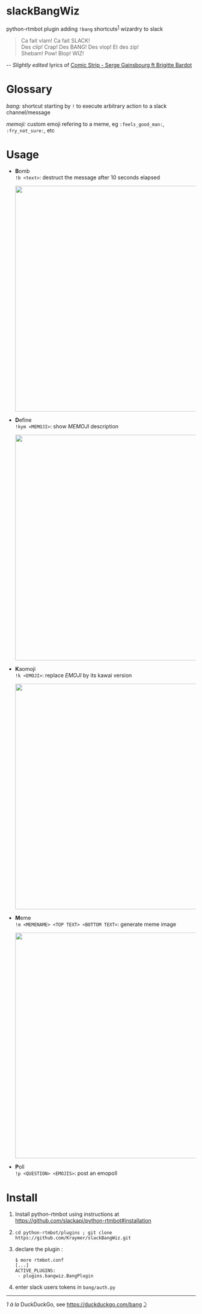 # slackBangWiz
python-rtmbot plugin adding `!bang` shortcuts<sup id="a1">[1](#f1)</sup> wizardry to slack

> Ca fait vlam! Ca fait SLACK!  
> Des clip! Crap! Des BANG! Des vlop! Et des zip!   
> Shebam! Pow! Blop! WIZ!  

-- *Slightly edited* lyrics of [Comic Strip - Serge Gainsbourg ft Brigitte Bardot](https://www.youtube.com/watch?v=22Uf4-khGAk) 

# Glossary

_bang:_ shortcut starting by `!` to execute arbitrary action to a slack channel/message

_memoji:_ custom emoji refering to a meme, eg `:feels_good_man:`, `:fry_not_sure:`, etc 

# Usage

- **B**omb   
  `!b <text>`: destruct the message after 10 seconds elapsed

  <img src=https://raw.githubusercontent.com/Kraymer/bulkdata/master/emobomb.gif width=600>

- **D**efine  
  `!kym <MEMOJI>`: show *MEMOJI* description 

  <img src=https://i.imgur.com/Qs0BY1L.png width=600>
  
- **K**aomoji  
  `!k <EMOJI>`: replace *EMOJI* by its kawai version

  <img src=https://thumbs.gfycat.com/CavernousLikableFrigatebird-size_restricted.gif width=600>

- **M**eme    
  `!m <MEMENAME> <TOP TEXT> <BOTTOM TEXT>`: generate meme image

  <img src=https://raw.githubusercontent.com/Kraymer/bulkdata/master/ezgif-5-3974dd57a36e.gif width=600>

- **P**oll  
  `!p <QUESTION> <EMOJIS>`: post an emopoll 

# Install

1. Install python-rtmbot using instructions at https://github.com/slackapi/python-rtmbot#installation
2. `cd python-rtmbot/plugins ; git clone https://github.com/Kraymer/slackBangWiz.git`
3. declare the plugin : 

   ~~~~
   $ more rtmbot.conf
   [...]
   ACTIVE_PLUGINS:
    - plugins.bangwiz.BangPlugin
   ~~~~
 
 4. enter slack users tokens in `bang/auth.py`
 
 
 ---
<i id="f1">1</i> *à la* DuckDuckGo, see https://duckduckgo.com/bang [⤸](#a1) 
